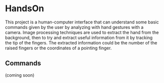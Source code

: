 # HandsOn

This project is a human-computer interface that can understand some basic commands given by the user by analyzing with hand gestures with a camera.
Image processing techniques are used to extract the hand from the background, then to try and extract useful information from it by tracking the tip of the fingers. The extracted information could be the number of the raised fingers or the coordinates of a pointing finger.


## Commands

(coming soon)
